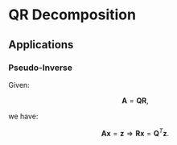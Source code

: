 # QR Decomposition

## Applications

### Pseudo-Inverse

Given:

$$
\mathbf{A} = \mathbf{Q} \mathbf{R},
$$

we have:

$$
\mathbf{A} \mathbf{x} = \mathbf{z} \Rightarrow \mathbf{R} \mathbf{x} = \mathbf{Q}^T \mathbf{z}.
$$
